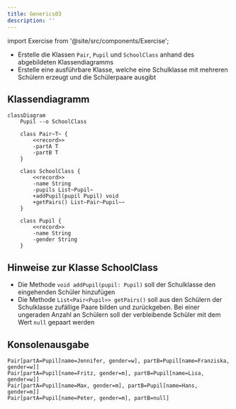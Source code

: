 ```yaml
---
title: Generics03
description: ''
---
```


import Exercise from '@site/src/components/Exercise';

- Erstelle die Klassen `Pair`, `Pupil` und `SchoolClass` anhand des abgebildeten Klassendiagramms
- Erstelle eine ausführbare Klasse, welche eine Schulklasse mit mehreren Schülern erzeugt und die Schülerpaare ausgibt

## Klassendiagramm
```mermaid
classDiagram
    Pupil --o SchoolClass

    class Pair~T~ {
        <<record>>
        -partA T
        -partB T
    }

    class SchoolClass {
        <<record>>
        -name String
        -pupils List~Pupil~
        +addPupil(pupil Pupil) void
        +getPairs() List~Pair~Pupil~~
    }

    class Pupil {
        <<record>>
        -name String
        -gender String
    }
```

## Hinweise zur Klasse SchoolClass
- Die Methode `void addPupil(pupil: Pupil)` soll der Schulklasse den eingehenden Schüler hinzufügen
- Die Methode `List<Pair<Pupil>> getPairs()` soll aus den Schülern der Schulklasse zufällige Paare bilden und zurückgeben. Bei einer ungeraden Anzahl an Schülern soll der verbleibende Schüler mit dem Wert `null` gepaart werden

## Konsolenausgabe

```console
Pair[partA=Pupil[name=Jennifer, gender=w], partB=Pupil[name=Franziska, gender=w]]
Pair[partA=Pupil[name=Fritz, gender=m], partB=Pupil[name=Lisa, gender=w]]
Pair[partA=Pupil[name=Max, gender=m], partB=Pupil[name=Hans, gender=m]]
Pair[partA=Pupil[name=Peter, gender=m], partB=null]
```

<Exercise pullRequest="64" branchSuffix="generics/03" />
